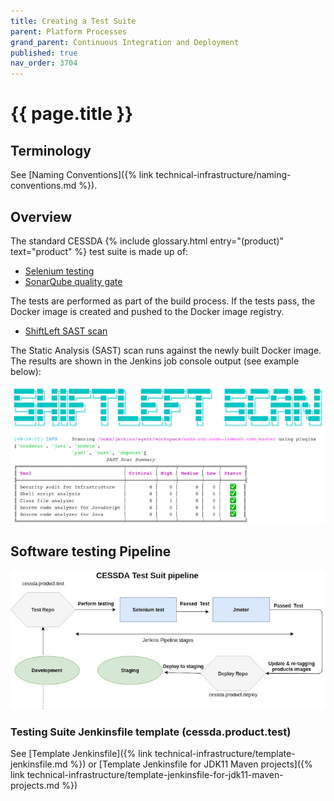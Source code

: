 ```yaml
---
title: Creating a Test Suite
parent: Platform Processes
grand_parent: Continuous Integration and Deployment
published: true
nav_order: 3704
---
```


# {{ page.title }}

## Terminology

See [Naming Conventions]({% link technical-infrastructure/naming-conventions.md %}).

## Overview

The standard CESSDA  {% include glossary.html entry="(product)" text="product" %} test suite is made up of:

- [Selenium testing](https://www.selenium.dev/)
- [SonarQube quality gate](https://www.sonarsource.com/products/sonarqube/)

The tests are performed as part of the build process. If the tests pass, the Docker image is created and pushed to the Docker image registry.

- [ShiftLeft SAST scan](https://www.shiftleft.io/scan/)

The Static Analysis (SAST) scan runs against the newly built Docker image.
The results are shown in the Jenkins job console output (see example below):

![Shiftleft Scan Results](../../../images/shiftleft-scan-results.png)

## Software testing Pipeline

![Testing Suite Pipeline](../../../images/testing-suite-pipeline.png)

### Testing Suite Jenkinsfile template (cessda.product.test)

See [Template Jenkinsfile]({% link technical-infrastructure/template-jenkinsfile.md %}) or
[Template Jenkinsfile for JDK11 Maven projects]({% link technical-infrastructure/template-jenkinsfile-for-jdk11-maven-projects.md %})

